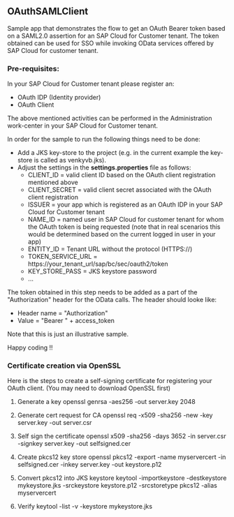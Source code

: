## OAuthSAMLClient

Sample app that demonstrates the flow to get an OAuth Bearer token based on a SAML2.0 assertion for an SAP Cloud for Customer tenant. The token obtained can be used for SSO while invoking OData services offered by SAP Cloud for customer tenant.

### Pre-requisites:
In your SAP Cloud for Customer tenant please register an:

* OAuth IDP (Identity provider)
* OAuth Client

The above mentioned activities can be performed in the Administration work-center in your SAP Cloud for Customer tenant. 

In order for the sample to run the following things need to be done:

* Add a JKS key-store to the project (e.g. in the current example the key-store is called as venkyvb.jks).
* Adjust the settings in the **settings.properties** file as follows:
  * CLIENT_ID = valid client ID based on the OAuth client registration mentioned above
  * CLIENT_SECRET = valid client secret associated with the OAuth client registration
  * ISSUER = your app which is registered as an OAuth IDP in your SAP Cloud for Customer tenant
  * NAME_ID = named user in SAP Cloud for customer tenant for whom the OAuth token is being requested (note that in real scenarios this would be determined based on the current logged in user in your app)
  * ENTITY_ID = Tenant URL without the protocol (HTTPS://)
  * TOKEN_SERVICE_URL = https://your_tenant_url/sap/bc/sec/oauth2/token
  * KEY_STORE_PASS = JKS keystore password
  * ...

The token obtained in this step needs to be added as a part of the "Authorization" header for the OData calls. The header should looke like:

* Header name = "Authorization"
* Value = "Bearer " + access_token


Note that this is just an illustrative sample.

Happy coding !!


### Certificate creation via OpenSSL
Here is the steps to create a self-signing certificate for registering your OAuth client. (You may need to download OpenSSL first)
 

1) Generate a key
openssl genrsa -aes256 -out server.key 2048

2) Generate cert request for CA
openssl req -x509 -sha256 -new -key server.key -out server.csr

3) Self sign the certificate
openssl x509 -sha256 -days 3652 -in server.csr -signkey server.key -out selfsigned.cer

4) Create pkcs12 key store
openssl pkcs12 -export -name myservercert -in selfsigned.cer -inkey server.key -out keystore.p12

5) Convert pkcs12 into JKS keystore
keytool -importkeystore -destkeystore mykeystore.jks -srckeystore keystore.p12 -srcstoretype pkcs12 -alias myservercert

6) Verify
keytool -list -v -keystore mykeystore.jks




  
